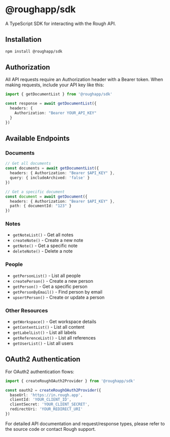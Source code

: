 # @roughapp/sdk

A TypeScript SDK for interacting with the Rough API.

## Installation

```bash
npm install @roughapp/sdk
```

## Authorization

All API requests require an Authorization header with a Bearer token. When making requests, include your API key like this:

```typescript
import { getDocumentList } from '@roughapp/sdk'

const response = await getDocumentList({
  headers: {
    Authorization: "Bearer YOUR_API_KEY"
  }
})
```

## Available Endpoints

### Documents
```typescript
// Get all documents
const documents = await getDocumentList({
  headers: { Authorization: "Bearer $API_KEY" },
  query: { includeArchived: 'false' }
})

// Get a specific document
const document = await getDocument({
  headers: { Authorization: "Bearer $API_KEY" },
  path: { documentId: "123" }
})
```

### Notes
- `getNoteList()` - Get all notes
- `createNote()` - Create a new note
- `getNote()` - Get a specific note
- `deleteNote()` - Delete a note

### People
- `getPersonList()` - List all people
- `createPerson()` - Create a new person
- `getPerson()` - Get a specific person
- `getPersonByEmail()` - Find person by email
- `upsertPerson()` - Create or update a person

### Other Resources
- `getWorkspace()` - Get workspace details
- `getContentList()` - List all content
- `getLabelList()` - List all labels
- `getReferenceList()` - List all references
- `getUserList()` - List all users

## OAuth2 Authentication

For OAuth2 authentication flows:

```typescript
import { createRoughOAuth2Provider } from '@roughapp/sdk'

const oauth2 = createRoughOAuth2Provider({
  baseUrl: 'https://in.rough.app',
  clientId: 'YOUR_CLIENT_ID',
  clientSecret: 'YOUR_CLIENT_SECRET',
  redirectUri: 'YOUR_REDIRECT_URI'
})
```

For detailed API documentation and request/response types, please refer to the source code or contact Rough support.
